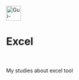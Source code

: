 <div style="display: inline_block"><br>
<img align="center" alt="Gui-excel" height="40" width="40" src="https://upload.wikimedia.org/wikipedia/commons/3/34/Microsoft_Office_Excel_%282019%E2%80%93present%29.svg">
 <h1> Excel </h1>
</div>


<br>
<br>
 My studies about excel tool
 
